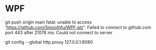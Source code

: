 # WPF


git push origin main
fatal: unable to access 'https://github.com/Smoothfu/WPF.git/': Failed to connect to github.com port 443 after 21076 ms: Could not connect to server


git config --global http.proxy 127.0.0.1:8080